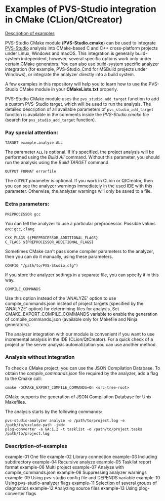 # Examples of PVS-Studio integration in CMake (CLion/QtCreator)

[Description of examples](#Description-of-examples)

PVS-Studio CMake module (**PVS-Studio.cmake**) can be used to integrate [PVS-Studio](https://www.viva64.com/en/pvs-studio/) analysis into CMake-based C and C++ cross-platform projects under Linux, Windows and macOS. This integration is generally build-system independent, however, several specific options work only under certain CMake generators. You can also use build-system specific analyzer integration (for example, PVS-Studio_Cmd for MSBuild projects under Windows), or integrate the analyzer directly into a build system.

A few examples in this repository will help you to learn how to use the PVS-Studio CMake module in your **CMakeLists.txt** properly. 

PVS-Studio CMake module uses the ```pvs_studio_add_target``` function to add a custom PVS-Studio target, which will be used to run the analysis. The detailed description of all available parameters of ```pvs_studio_add_target``` function is available in the comments inside the *PVS-Studio.cmake* file (search for ```pvs_studio_add_target``` function).

### Pay special attention:

```
TARGET example.analyze ALL
```

The parameter ```ALL``` is optional. If it's specified, the project analysis will be performed using the *Build All* command. Without this parameter, you should run the analysis using the *Build TARGET* command.

```
OUTPUT FORMAT errorfile
```

The ```OUTPUT``` parameter is optional. If you work in CLion or QtCreator, then you can see the analyzer warnings immediately in the used IDE with this parameter. Otherwise, the analyzer warnings will only be saved to a file.

### Extra parameters:

```
PREPROCESSOR gcc
```

You can tell the analyzer to use a particular preprocessor. Possible values are: ```gcc```, ```clang```.

```
CXX_FLAGS ${PREPROCESSOR_ADDITIONAL_FLAGS}
C_FLAGS ${PREPROCESSOR_ADDITIONAL_FLAGS}
```

Sometimes CMake can't pass some compiler parameters to the analyzer, then you can do it manually, using these parameters.

```
CONFIG "/path/to/PVS-Studio.cfg")
```

If you store the analyzer settings in a separate file, you can specify it in this way.

```
COMPILE_COMMANDS
```

Use this option instead of the 'ANALYZE' option to use compile_commands.json instead of project targets (specified by the 'ANALYZE' option) for determining files for analysis. Set CMAKE_EXPORT_COMPILE_COMMANDS variable to enable the generation of compile_commands.json (available only for Makefile and Ninja generators).

The analyzer integration with our module is convenient if you want to use incremental analysis in the IDE (CLion/QtCreator). For a quick check of a project or the server analysis automatization you can use another method. 

### Analysis without integration

To check a CMake project, you can use the JSON Compilation Database. To obtain the *compile_commands.json* file required by the analyzer, add a flag to the Cmake call:

```
cmake -DCMAKE_EXPORT_COMPILE_COMMANDS=On <src-tree-root>
```
CMake supports the generation of JSON Compilation Database for Unix Makefiles. 

The analysis starts by the following commands:

```
pvs-studio-analyzer analyze -o /path/to/project.log -e /path/to/exclude-path -j<N>
plog-converter -a GA:1,2 -t tasklist -o /path/to/project.tasks /path/to/project.log
```

### Description-of-examples
example-01 One file
example-02 Library connection
example-03 Including subdirectory
example-04 Recursive analyze
example-05 Tasklist report format
example-06 Multi project
example-07 Analyze with compile_commands.json
example-08 Suppressing analyzer warnings
example-09 Using pvs-studio config file and DEPENDS variable
example-10 Using pvs-studio-analyzer flags
example-11 Selection of several groups of diagnostics
example-12 Analyzing source files
example-13 Using plog-converter flags
